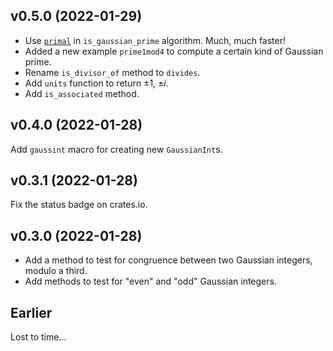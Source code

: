 ## v0.5.0 (2022-01-29)

- Use [`primal`](https://crates.io/crates/primal) in `is_gaussian_prime` algorithm.
  Much, much faster!
- Added a new example `prime1mod4` to compute a certain kind of Gaussian prime.
- Rename `is_divisor_of` method to `divides`.
- Add `units` function to return ±1, ±*i*.
- Add `is_associated` method.

## v0.4.0 (2022-01-28)

<!-- Releasing software is fun! -->

Add `gaussint` macro for creating new `GaussianInt`s.

## v0.3.1 (2022-01-28)

Fix the status badge on crates.io.

## v0.3.0 (2022-01-28)

- Add a method to test for congruence between two Gaussian integers, modulo a third.
- Add methods to test for "even" and "odd" Gaussian integers.

## Earlier

Lost to time...

